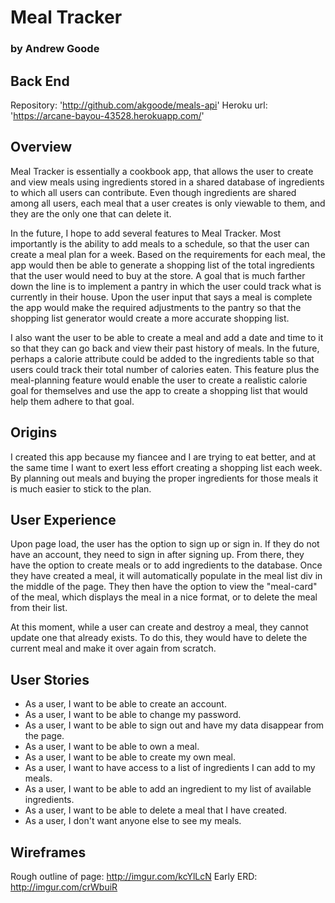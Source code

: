 
# Meal Tracker

### by Andrew Goode

## Back End

  Repository: 'http://github.com/akgoode/meals-api'
  Heroku url: 'https://arcane-bayou-43528.herokuapp.com/'

## Overview

  Meal Tracker is essentially a cookbook app, that allows the user to create and view meals using ingredients stored in a shared database of ingredients to which all users can contribute.  Even though ingredients are shared among all users, each meal that a user creates is only viewable to them, and they are the only one that can delete it.

  In the future, I hope to add several features to Meal Tracker.  Most importantly is the ability to add meals to a schedule, so that the user can create a meal plan for a week.  Based on the requirements for each meal, the app would then be able to generate a shopping list of the total ingredients that the user would need to buy at the store.  A goal that is much farther down the line is to implement a pantry in which the user could track what is currently in their house.  Upon the user input that says a meal is complete the app would make the required adjustments to the pantry so that the shopping list generator would create a more accurate shopping list.

  I also want the user to be able to create a meal and add a date and time to it so that they can go back and view their past history of meals.  In the future, perhaps a calorie attribute could be added to the ingredients table so that users could track their total number of calories eaten.  This feature plus the meal-planning feature would enable the user to create a realistic calorie goal for themselves and use the app to create a shopping list that would help them adhere to that goal.

## Origins

  I created this app because my fiancee and I are trying to eat better, and at the same time I want to exert less effort creating a shopping list each week.  By planning out meals and buying the proper ingredients for those meals it is much easier to stick to the plan.

## User Experience

  Upon page load, the user has the option to sign up or sign in.  If they do not have an account, they need to sign in after signing up.  From there, they have the option to create meals or to add ingredients to the database.  Once they have created a meal, it will automatically populate in the meal list div in the middle of the page.  They then have the option to view the "meal-card" of the meal, which displays the meal in a nice format, or to delete the meal from their list.

  At this moment, while a user can create and destroy a meal, they cannot update one that already exists.  To do this, they would have to delete the current meal and make it over again from scratch.

## User Stories

  - As a user, I want to be able to create an account.
  - As a user, I want to be able to change my password.
  - As a user, I want to be able to sign out and have my data disappear from the page.
  - As a user, I want to be able to own a meal.
  - As a user, I want to be able to create my own meal.
  - As a user, I want to have access to a list of ingredients I can add to my meals.
  - As a user, I want to be able to add an ingredient to my list of available ingredients.
  - As a user, I want to be able to delete a meal that I have created.
  - As a user, I don't want anyone else to see my meals.

## Wireframes

  Rough outline of page: http://imgur.com/kcYlLcN
  Early ERD: http://imgur.com/crWbuiR

